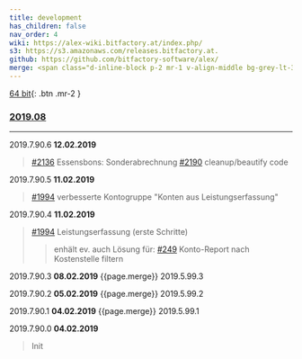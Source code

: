 ```yaml
---
title: development
has_children: false
nav_order: 4
wiki: https://alex-wiki.bitfactory.at/index.php/
s3: https://s3.amazonaws.com/releases.bitfactory.at.
github: https://github.com/bitfactory-software/alex/
merge: <span class="d-inline-block p-2 mr-1 v-align-middle bg-grey-lt-300">Merge</span>
---
```


[64 bit]({{page.s3}}{{page.title}}/ALEX64.zip){: .btn .mr-2 }

### [2019.08]({{page.github}}milestone/37)
___

2019.7.90.6 **12.02.2019**
> [#2136]({{page.github}}issues/2136) Essensbons: Sonderabrechnung
> [#2190]({{page.github}}issues/2190) cleanup/beautify code

2019.7.90.5 **11.02.2019**
> [#1994]({{page.github}}issues/1994) verbesserte Kontogruppe "Konten aus Leistungserfassung"

2019.7.90.4 **11.02.2019**
> [#1994]({{page.github}}issues/1994) Leistungserfassung (erste Schritte) 
>> enhält ev. auch Lösung für: [#249]({{page.github}}issues/249) Konto-Report nach Kostenstelle filtern  

2019.7.90.3 **08.02.2019** {{page.merge}} 2019.5.99.3

2019.7.90.2 **05.02.2019** {{page.merge}} 2019.5.99.2

2019.7.90.1 **04.02.2019** {{page.merge}} 2019.5.99.1

2019.7.90.0 **04.02.2019**
> Init

